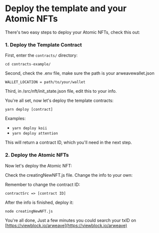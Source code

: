 # Deploy the template and your Atomic NFTs

There's two easy steps to deploy your Atomic NFTs, check this out:

### 1. Deploy the Template Contract

First, enter the `contracts/` directory:

```
cd contracts-example/

```

Second, check the .env file, make sure the path is your arweavewallet.json

```
WALLET_LOCATION = path/to/your/wallet
```

Third, in /src/nft/init_state.json file, edit this to your info.

You're all set, now let's deploy the template contracts:

```
yarn deploy [contract]
```

Examples:

- `yarn deploy koii`
- `yarn deploy attention`

This will return a contract ID, which you'll need in the next step.

### 2. Deploy the Atomic NFTs

Now let's deploy the Atomic NFT:

Check the creatingNewNFT.js file. Change the info to your own:

Remember to change the contract ID:

```
contractSrc => [contract ID]

```

After the info is finished, deploy it:

```
node creatingNewNFT.js
```

You're all done, Just a few minutes you could search your txID on [https://viewblock.io/arweave](https://viewblock.io/arweave)
